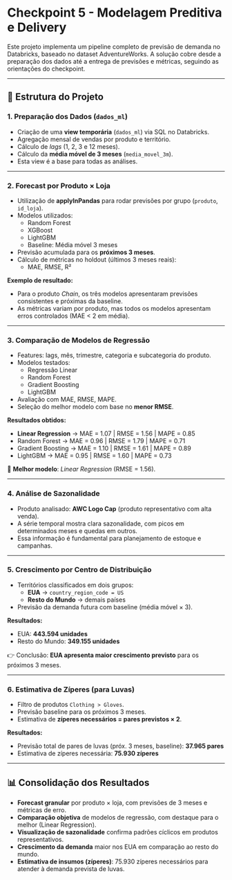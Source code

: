 # Checkpoint 5 - Modelagem Preditiva e Delivery

Este projeto implementa um pipeline completo de previsão de demanda no Databricks, baseado no dataset AdventureWorks. A solução cobre desde a preparação dos dados até a entrega de previsões e métricas, seguindo as orientações do checkpoint.

---

## 📌 Estrutura do Projeto

### 1. Preparação dos Dados (`dados_ml`)
- Criação de uma **view temporária** (`dados_ml`) via SQL no Databricks.  
- Agregação mensal de vendas por produto e território.  
- Cálculo de *lags* (1, 2, 3 e 12 meses).  
- Cálculo da **média móvel de 3 meses** (`media_movel_3m`).  
- Esta view é a base para todas as análises.  

---

### 2. Forecast por Produto × Loja
- Utilização de **applyInPandas** para rodar previsões por grupo (`produto`, `id_loja`).  
- Modelos utilizados:  
  - Random Forest  
  - XGBoost  
  - LightGBM  
  - Baseline: Média móvel 3 meses  
- Previsão acumulada para os **próximos 3 meses**.  
- Cálculo de métricas no holdout (últimos 3 meses reais):  
  - MAE, RMSE, R²  

**Exemplo de resultado:**  
- Para o produto *Chain*, os três modelos apresentaram previsões consistentes e próximas da baseline.  
- As métricas variam por produto, mas todos os modelos apresentam erros controlados (MAE < 2 em média).  

---

### 3. Comparação de Modelos de Regressão
- Features: lags, mês, trimestre, categoria e subcategoria do produto.  
- Modelos testados:  
  - Regressão Linear  
  - Random Forest  
  - Gradient Boosting  
  - LightGBM  
- Avaliação com MAE, RMSE, MAPE.  
- Seleção do melhor modelo com base no **menor RMSE**.  

**Resultados obtidos:**  
- **Linear Regression** → MAE = 1.07 | RMSE = 1.56 | MAPE = 0.85  
- Random Forest → MAE = 0.96 | RMSE = 1.79 | MAPE = 0.71  
- Gradient Boosting → MAE = 1.10 | RMSE = 1.61 | MAPE = 0.89  
- LightGBM → MAE = 0.95 | RMSE = 1.60 | MAPE = 0.73  

📌 **Melhor modelo**: *Linear Regression* (RMSE = 1.56).  

---

### 4. Análise de Sazonalidade
- Produto analisado: **AWC Logo Cap** (produto representativo com alta venda).  
- A série temporal mostra clara sazonalidade, com picos em determinados meses e quedas em outros.  
- Essa informação é fundamental para planejamento de estoque e campanhas.  

---

### 5. Crescimento por Centro de Distribuição
- Territórios classificados em dois grupos:  
  - **EUA** → `country_region_code = US`  
  - **Resto do Mundo** → demais países  
- Previsão da demanda futura com baseline (média móvel × 3).  

**Resultados:**  
- EUA: **443.594 unidades**  
- Resto do Mundo: **349.155 unidades**  

👉 Conclusão: **EUA apresenta maior crescimento previsto** para os próximos 3 meses.  

---

### 6. Estimativa de Zíperes (para Luvas)
- Filtro de produtos `Clothing > Gloves`.  
- Previsão baseline para os próximos 3 meses.  
- Estimativa de **zíperes necessários = pares previstos × 2**.  

**Resultados:**  
- Previsão total de pares de luvas (próx. 3 meses, baseline): **37.965 pares**  
- Estimativa de zíperes necessária: **75.930 zíperes**  

---

## 📊 Consolidação dos Resultados
- **Forecast granular** por produto × loja, com previsões de 3 meses e métricas de erro.  
- **Comparação objetiva** de modelos de regressão, com destaque para o melhor (Linear Regression).  
- **Visualização de sazonalidade** confirma padrões cíclicos em produtos representativos.  
- **Crescimento da demanda** maior nos EUA em comparação ao resto do mundo.  
- **Estimativa de insumos (zíperes)**: 75.930 zíperes necessários para atender à demanda prevista de luvas.  
